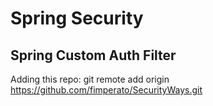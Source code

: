 # Spring Security 

## Spring Custom Auth Filter


Adding this repo:
git remote add origin https://github.com/fimperato/SecurityWays.git